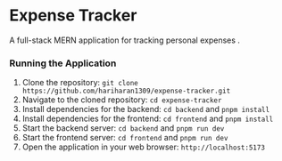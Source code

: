 # Expense Tracker

A full-stack MERN application for tracking personal expenses .

### Running the Application

1. Clone the repository: `git clone https://github.com/hariharan1309/expense-tracker.git`
2. Navigate to the cloned repository: `cd expense-tracker`
3. Install dependencies for the backend: `cd backend` and `pnpm install`
4. Install dependencies for the frontend: `cd frontend` and `pnpm install`
5. Start the backend server: `cd backend` and `pnpm run dev`
6. Start the frontend server: `cd frontend` and `pnpm run dev`
7. Open the application in your web browser: `http://localhost:5173`

